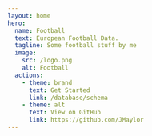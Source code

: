 ```yaml
---
layout: home
hero:
  name: Football
  text: European Football Data.
  tagline: Some football stuff by me
  image:
    src: /logo.png
    alt: Football
  actions:
    - theme: brand
      text: Get Started
      link: /database/schema
    - theme: alt
      text: View on GitHub
      link: https://github.com/JMaylor
---
```

